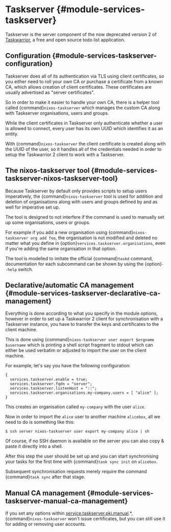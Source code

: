 # Taskserver {#module-services-taskserver}

Taskserver is the server component of the now deprecated version 2 of
[Taskwarrior](https://taskwarrior.org/), a free and
open source todo list application.

## Configuration {#module-services-taskserver-configuration}

Taskserver does all of its authentication via TLS using client certificates,
so you either need to roll your own CA or purchase a certificate from a
known CA, which allows creation of client certificates. These certificates
are usually advertised as "server certificates".

So in order to make it easier to handle your own CA, there is a helper tool
called {command}`nixos-taskserver` which manages the custom CA along
with Taskserver organisations, users and groups.

While the client certificates in Taskserver only authenticate whether a user
is allowed to connect, every user has its own UUID which identifies it as an
entity.

With {command}`nixos-taskserver` the client certificate is created
along with the UUID of the user, so it handles all of the credentials needed
in order to setup the Taskwarrior 2 client to work with a Taskserver.

## The nixos-taskserver tool {#module-services-taskserver-nixos-taskserver-tool}

Because Taskserver by default only provides scripts to setup users
imperatively, the {command}`nixos-taskserver` tool is used for
addition and deletion of organisations along with users and groups defined
by [](#opt-services.taskserver.organisations) and as well for
imperative set up.

The tool is designed to not interfere if the command is used to manually set
up some organisations, users or groups.

For example if you add a new organisation using {command}`nixos-taskserver
org add foo`, the organisation is not modified and deleted no
matter what you define in
{option}`services.taskserver.organisations`, even if you're adding
the same organisation in that option.

The tool is modelled to imitate the official {command}`taskd`
command, documentation for each subcommand can be shown by using the
{option}`--help` switch.

## Declarative/automatic CA management {#module-services-taskserver-declarative-ca-management}

Everything is done according to what you specify in the module options,
however in order to set up a Taskwarrior 2 client for synchronisation with a
Taskserver instance, you have to transfer the keys and certificates to the
client machine.

This is done using {command}`nixos-taskserver user export $orgname
$username` which is printing a shell script fragment to stdout
which can either be used verbatim or adjusted to import the user on the
client machine.

For example, let's say you have the following configuration:
```ShellSession
{
  services.taskserver.enable = true;
  services.taskserver.fqdn = "server";
  services.taskserver.listenHost = "::";
  services.taskserver.organisations.my-company.users = [ "alice" ];
}
```
This creates an organisation called `my-company` with the
user `alice`.

Now in order to import the `alice` user to another machine
`alicebox`, all we need to do is something like this:
```ShellSession
$ ssh server nixos-taskserver user export my-company alice | sh
```
Of course, if no SSH daemon is available on the server you can also copy
&amp; paste it directly into a shell.

After this step the user should be set up and you can start synchronising
your tasks for the first time with {command}`task sync init` on
`alicebox`.

Subsequent synchronisation requests merely require the command {command}`task
sync` after that stage.

## Manual CA management {#module-services-taskserver-manual-ca-management}

If you set any options within
[service.taskserver.pki.manual](#opt-services.taskserver.pki.manual.ca.cert).*,
{command}`nixos-taskserver` won't issue certificates, but you can
still use it for adding or removing user accounts.
